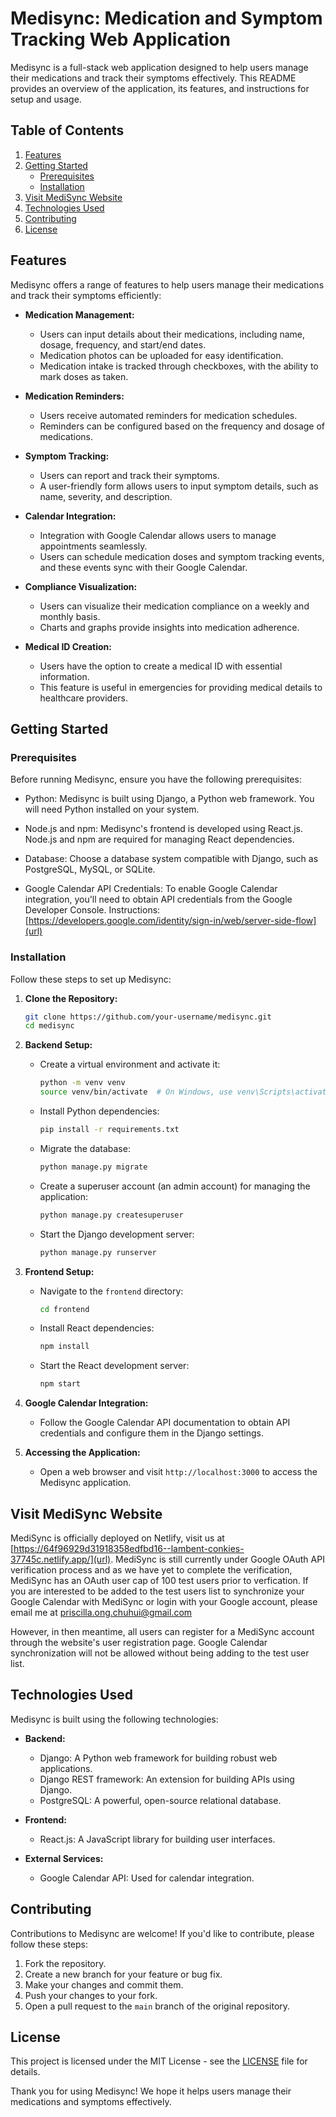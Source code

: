 # Medisync: Medication and Symptom Tracking Web Application

Medisync is a full-stack web application designed to help users manage their medications and track their symptoms effectively. This README provides an overview of the application, its features, and instructions for setup and usage.

## Table of Contents

1. [Features](#features)
2. [Getting Started](#getting-started)
    - [Prerequisites](#prerequisites)
    - [Installation](#installation)
3. [Visit MediSync Website](#visit-medisync-website)
4. [Technologies Used](#technologies-used)
5. [Contributing](#contributing)
6. [License](#license)

## Features

Medisync offers a range of features to help users manage their medications and track their symptoms efficiently:

- **Medication Management:**
    - Users can input details about their medications, including name, dosage, frequency, and start/end dates.
    - Medication photos can be uploaded for easy identification.
    - Medication intake is tracked through checkboxes, with the ability to mark doses as taken.

- **Medication Reminders:**
    - Users receive automated reminders for medication schedules.
    - Reminders can be configured based on the frequency and dosage of medications.

- **Symptom Tracking:**
    - Users can report and track their symptoms.
    - A user-friendly form allows users to input symptom details, such as name, severity, and description.

- **Calendar Integration:**
    - Integration with Google Calendar allows users to manage appointments seamlessly.
    - Users can schedule medication doses and symptom tracking events, and these events sync with their Google Calendar.

- **Compliance Visualization:**
    - Users can visualize their medication compliance on a weekly and monthly basis.
    - Charts and graphs provide insights into medication adherence.

- **Medical ID Creation:**
    - Users have the option to create a medical ID with essential information.
    - This feature is useful in emergencies for providing medical details to healthcare providers.

## Getting Started

### Prerequisites

Before running Medisync, ensure you have the following prerequisites:

- Python: Medisync is built using Django, a Python web framework. You will need Python installed on your system.

- Node.js and npm: Medisync's frontend is developed using React.js. Node.js and npm are required for managing React dependencies.

- Database: Choose a database system compatible with Django, such as PostgreSQL, MySQL, or SQLite.

- Google Calendar API Credentials: To enable Google Calendar integration, you'll need to obtain API credentials from the Google Developer Console. Instructions: [https://developers.google.com/identity/sign-in/web/server-side-flow](url)

### Installation

Follow these steps to set up Medisync:

1. **Clone the Repository:**

    ```bash
    git clone https://github.com/your-username/medisync.git
    cd medisync
    ```

2. **Backend Setup:**

    - Create a virtual environment and activate it:

        ```bash
        python -m venv venv
        source venv/bin/activate  # On Windows, use venv\Scripts\activate
        ```

    - Install Python dependencies:

        ```bash
        pip install -r requirements.txt
        ```

    - Migrate the database:

        ```bash
        python manage.py migrate
        ```

    - Create a superuser account (an admin account) for managing the application:

        ```bash
        python manage.py createsuperuser
        ```

    - Start the Django development server:

        ```bash
        python manage.py runserver
        ```

3. **Frontend Setup:**

    - Navigate to the `frontend` directory:

        ```bash
        cd frontend
        ```

    - Install React dependencies:

        ```bash
        npm install
        ```

    - Start the React development server:

        ```bash
        npm start
        ```

4. **Google Calendar Integration:**

    - Follow the Google Calendar API documentation to obtain API credentials and configure them in the Django settings.

5. **Accessing the Application:**

    - Open a web browser and visit `http://localhost:3000` to access the Medisync application.

## Visit MediSync Website


MediSync is officially deployed on Netlify, visit us at [https://64f96929d31918358edfbd16--lambent-conkies-37745c.netlify.app/](url). 
MediSync is still currently under Google OAuth API verification process and as we have yet to complete the verification, 
MediSync has an OAuth user cap of 100 test users prior to verfication. 
If you are interested to be added to the test users list to synchronize your Google Calendar with MediSync or login with your Google account, 
please email me at priscilla.ong.chuhui@gmail.com

However, in then meantime, all users can register for a MediSync account through the website's user registration page. 
Google Calendar synchronization will not be allowed without being adding to the test user list.


## Technologies Used

Medisync is built using the following technologies:

- **Backend:**
    - Django: A Python web framework for building robust web applications.
    - Django REST framework: An extension for building APIs using Django.
    - PostgreSQL: A powerful, open-source relational database.

- **Frontend:**
    - React.js: A JavaScript library for building user interfaces.

- **External Services:**
    - Google Calendar API: Used for calendar integration.

## Contributing

Contributions to Medisync are welcome! If you'd like to contribute, please follow these steps:

1. Fork the repository.
2. Create a new branch for your feature or bug fix.
3. Make your changes and commit them.
4. Push your changes to your fork.
5. Open a pull request to the `main` branch of the original repository.

## License

This project is licensed under the MIT License - see the [LICENSE](LICENSE) file for details.

Thank you for using Medisync! We hope it helps users manage their medications and symptoms effectively.
